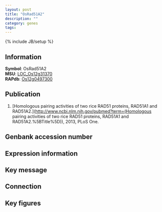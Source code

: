 ```yaml
---
layout: post
title: "OsRad51A2"
description: ""
category: genes
tags: 
---
```

{% include JB/setup %}

## Information
__Symbol__: OsRad51A2  
__MSU__: [LOC_Os12g31370](http://rice.plantbiology.msu.edu/cgi-bin/ORF_infopage.cgi?orf=LOC_Os12g31370)  
__RAPdb__: [Os12g0497300](http://rapdb.dna.affrc.go.jp/viewer/gbrowse_details/irgsp1?name=Os12g0497300)  

## Publication
1. [Homologous pairing activities of two rice RAD51 proteins, RAD51A1 and RAD51A2.](http://www.ncbi.nlm.nih.gov/pubmed?term=(Homologous pairing activities of two rice RAD51 proteins, RAD51A1 and RAD51A2.%5BTitle%5D)), 2013, PLoS One.

## Genbank accession number

## Expression information

## Key message

## Connection

## Key figures


